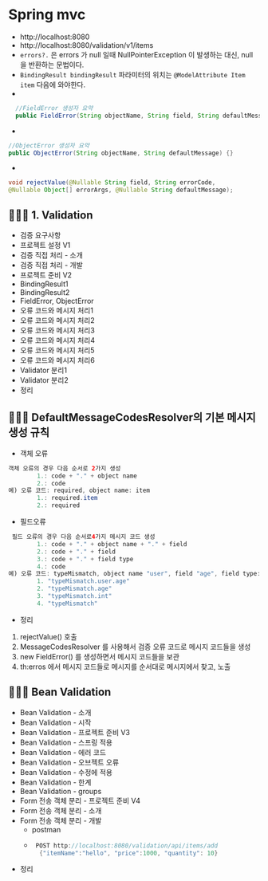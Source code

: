 # Spring mvc
- http://localhost:8080 
- http://localhost:8080/validation/v1/items
- `errors?.` 은 errors 가 null 일때 NullPointerException 이 발생하는 대신, null 을 반환하는 문법이다.
- `BindingResult bindingResult` 파라미터의 위치는 `@ModelAttribute Item item` 다음에 와야한다.
- 
``` java
  //FieldError 생성자 요약
  public FieldError(String objectName, String field, String defaultMessage) {}
  ```

-
```java
//ObjectError 생성자 요약
public ObjectError(String objectName, String defaultMessage) {}
```

- 
```java
void rejectValue(@Nullable String field, String errorCode,
@Nullable Object[] errorArgs, @Nullable String defaultMessage);
```

## 👩🏻‍💻 1. Validation
 - 검증 요구사항
 - 프로젝트 설정 V1
 - 검증 직접 처리 - 소개
 - 검증 직접 처리 - 개발
 - 프로젝트 준비 V2
 - BindingResult1
 - BindingResult2
 - FieldError, ObjectError
 - 오류 코드와 메시지 처리1 
 - 오류 코드와 메시지 처리2 
 - 오류 코드와 메시지 처리3 
 - 오류 코드와 메시지 처리4 
 - 오류 코드와 메시지 처리5 
 - 오류 코드와 메시지 처리6 
 - Validator 분리1
 - Validator 분리2
 - 정리



## 👩🏻‍💻 DefaultMessageCodesResolver의 기본 메시지 생성 규칙
- 객체 오류
```java
객체 오류의 경우 다음 순서로 2가지 생성 
        1.: code + "." + object name
        2.: code
예) 오류 코드: required, object name: item 
        1.: required.item 
        2.: required
```
- 필드오류
```java
 필드 오류의 경우 다음 순서로4가지 메시지 코드 생성
        1.: code + "." + object name + "." + field
        2.: code + "." + field
        3.: code + "." + field type
        4.: code 
예) 오류 코드: typeMismatch, object name "user", field "age", field type: int 
        1. "typeMismatch.user.age"
        2. "typeMismatch.age"
        3. "typeMismatch.int"
        4. "typeMismatch"
```

- 정리
1. rejectValue() 호출
2. MessageCodesResolver 를 사용해서 검증 오류 코드로 메시지 코드들을 생성
3. new FieldError() 를 생성하면서 메시지 코드들을 보관
4. th:erros 에서 메시지 코드들로 메시지를 순서대로 메시지에서 찾고, 노출


## 👩🏻‍💻 Bean Validation
- Bean Validation - 소개
- Bean Validation - 시작
- Bean Validation - 프로젝트 준비 V3
- Bean Validation - 스프링 적용
- Bean Validation - 에러 코드
- Bean Validation - 오브젝트 오류
- Bean Validation - 수정에 적용
- Bean Validation - 한계
- Bean Validation - groups
- Form 전송 객체 분리 - 프로젝트 준비 V4 
- Form 전송 객체 분리 - 소개
- Form 전송 객체 분리 - 개발
  - postman
  - ```java
     POST http://localhost:8080/validation/api/items/add
      {"itemName":"hello", "price":1000, "quantity": 10}
      ```
- 정리


